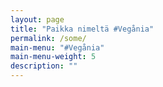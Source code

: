 ```yaml
---
layout: page
title: "Paikka nimeltä #Vegånia"
permalink: /some/
main-menu: "#Vegånia"
main-menu-weight: 5
description: ""
---
```


